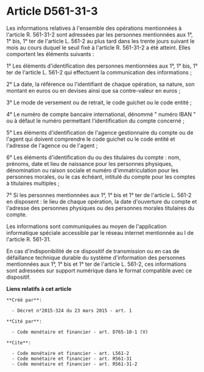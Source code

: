 # Article D561-31-3

Les informations relatives à l'ensemble des opérations mentionnées à l'article R. 561-31-2 sont adressées par les personnes
mentionnées aux 1°, 1° bis, 1° ter de l'article L. 561-2 au plus tard dans les trente jours suivant le mois au cours duquel
le seuil fixé à l'article R. 561-31-2 a été atteint. Elles comportent les éléments suivants : 

1° Les éléments d'identification des personnes mentionnées aux 1°, 1° bis, 1° ter de l'article L. 561-2 qui effectuent la
communication des informations ; 

2° La date, la référence ou l'identifiant de chaque opération, sa nature, son montant en euros ou en devises ainsi que sa
contre-valeur en euros ; 

3° Le mode de versement ou de retrait, le code guichet ou le code entité ; 

4° Le numéro de compte bancaire international, dénommé " numéro IBAN " ou à défaut le numéro permettant l'identification du
compte concerné ; 

5° Les éléments d'identification de l'agence gestionnaire du compte ou de l'agent qui doivent comprendre le code guichet ou
le code entité et l'adresse de l'agence ou de l'agent ; 

6° Les éléments d'identification du ou des titulaires du compte : nom, prénoms, date et lieu de naissance pour les personnes
physiques, dénomination ou raison sociale et numéro d'immatriculation pour les personnes morales, ou le cas échéant, intitulé
du compte pour les comptes à titulaires multiples ; 

7° Si les personnes mentionnées aux 1°, 1° bis et 1° ter de l'article L. 561-2 en disposent : le lieu de chaque opération, la
date d'ouverture du compte et l'adresse des personnes physiques ou des personnes morales titulaires du compte. 

Les informations sont communiquées au moyen de l'application informatique spéciale accessible par le réseau internet
mentionnée au I de l'article R. 561-31.

En cas d'indisponibilité de ce dispositif de transmission ou en cas de défaillance technique durable du système d'information
des personnes mentionnées aux 1°, 1° bis et 1° ter de l'article L. 561-2, ces informations sont adressées sur support
numérique dans le format compatible avec ce dispositif.

**Liens relatifs à cet article**

	**Créé par**:

	  - Décret n°2015-324 du 23 mars 2015 - art. 1

	**Cité par**:

	  - Code monétaire et financier - art. D765-10-1 (V)

	**Cite**:

	  - Code monétaire et financier - art. L561-2
	  - Code monétaire et financier - art. R561-31
	  - Code monétaire et financier - art. R561-31-2
